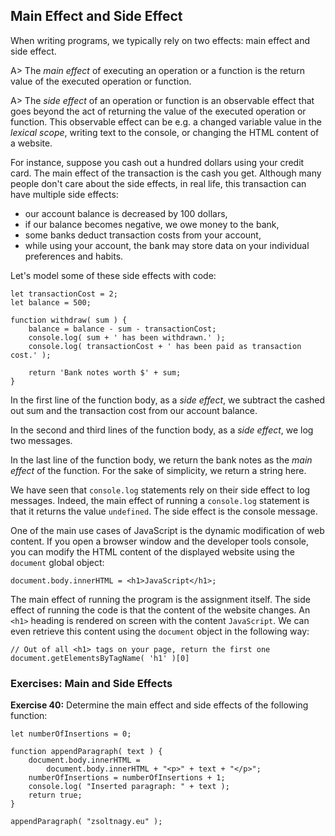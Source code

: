 ## Main Effect and Side Effect

When writing programs, we typically rely on two effects: main effect and side effect.

A> The *main effect* of executing an operation or a function is the return value of the executed operation or function.

A> The *side effect* of an operation or function is an observable effect that goes beyond the act of returning the value of the executed operation or function. This observable effect can be e.g. a changed variable value in the *lexical scope*, writing text to the console, or changing the HTML content of a website.

For instance, suppose you cash out a hundred dollars using your credit card. The main effect of the transaction is the cash you get. Although many people don't care about the side effects, in real life, this transaction can have multiple side effects:

- our account balance is decreased by 100 dollars,
- if our balance becomes negative, we owe money to the bank,
- some banks deduct transaction costs from your account,
- while using your account, the bank may store data on your individual preferences and habits.

Let's model some of these side effects with code:

```
let transactionCost = 2;
let balance = 500;

function withdraw( sum ) {
    balance = balance - sum - transactionCost;
    console.log( sum + ' has been withdrawn.' );
    console.log( transactionCost + ' has been paid as transaction cost.' );

    return 'Bank notes worth $' + sum;
}
```

In the first line of the function body, as a *side effect*, we subtract the cashed out sum and the transaction cost from our account balance.

In the second and third lines of the function body, as a *side effect*, we log two messages.

In the last line of the function body, we return the bank notes as the *main effect* of the function. For the sake of simplicity, we return a string here.

We have seen that `console.log` statements rely on their side effect to log messages. Indeed, the main effect of running a `console.log` statement is that it returns the value `undefined`. The side effect is the console message.

One of the main use cases of JavaScript is the dynamic modification of web content. If you open a browser window and the developer tools console, you can modify the HTML content of the displayed website using the `document` global object:

```
document.body.innerHTML = <h1>JavaScript</h1>;
```

The main effect of running the program is the assignment itself. The side effect of running the code is that the content of the website changes. An `<h1>` heading is rendered on screen with the content `JavaScript`. We can even retrieve this content using the `document` object in the following way:

```
// Out of all <h1> tags on your page, return the first one
document.getElementsByTagName( 'h1' )[0]
```

### Exercises: Main and Side Effects

**Exercise 40:** Determine the main effect and side effects of the following function:

```
let numberOfInsertions = 0;

function appendParagraph( text ) {
    document.body.innerHTML =
        document.body.innerHTML + "<p>" + text + "</p>";
    numberOfInsertions = numberOfInsertions + 1;
    console.log( "Inserted paragraph: " + text );
    return true;
}

appendParagraph( "zsoltnagy.eu" );
```
